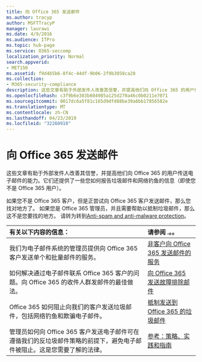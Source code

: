 ```yaml
---
title: 向 Office 365 发送邮件
ms.author: tracyp
author: MSFTTracyP
manager: laurawi
ms.date: 4/9/2016
ms.audience: ITPro
ms.topic: hub-page
ms.service: O365-seccomp
localization_priority: Normal
search.appverid:
- MET150
ms.assetid: f9d4b5b6-8f4c-44df-9b06-2f9b3058ca20
ms.collection:
- M365-security-compliance
description: 这些文章有助于外部发件人改善其信誉，并提高他们向 Office 365 的用户传送电子邮件的能力。它们还提供了一些您如何报告垃圾邮件和网络钓鱼的信息（即使您不是 Office 365 用户）。
ms.openlocfilehash: c3f9b6e383b604985a125d270a46c0b0211e7071
ms.sourcegitcommit: 0017dc6a5f81c165d9dfd88be39a6bb17856582e
ms.translationtype: MT
ms.contentlocale: zh-CN
ms.lasthandoff: 04/23/2019
ms.locfileid: "32260910"
---
```

# <a name="sending-mail-to-office-365"></a>向 Office 365 发送邮件

这些文章有助于外部发件人改善其信誉，并提高他们向 Office 365 的用户传送电子邮件的能力。它们还提供了一些您如何报告垃圾邮件和网络钓鱼的信息（即使您不是 Office 365 用户）。
  
如果您不是 Office 365 客户，但是正尝试向 Office 365 客户发送邮件，那么您找对地方了。 如果您是 Office 365 管理员，并且需要帮助以抵制垃圾邮件，那么这不是您要找的地方。 请转为转到[Anti-spam and anti-malware protection](http://technet.microsoft.com/library/93c6c227-7442-4293-b64d-ec8f15c928db.aspx)。
  
|**有关以下内容的信息：**|**请参阅 .。。**|
|:-----|:-----|
|我们为电子邮件系统的管理员提供向 Office 365 客户发送单个和批量邮件的服务。  <br/> |[非客户向 Office 365 发送邮件的服务](services-for-non-customers.md) <br/> |
|如何解决通过电子邮件联系 Office 365 客户的问题。向 Office 365 的收件人群发邮件的最佳做法。  <br/> |[向 Office 365 发送故障排除邮件](troubleshooting-mail-sent-to-office-365.md) <br/> |
|Office 365 如何阻止向我们的客户发送垃圾邮件，包括网络钓鱼和欺骗电子邮件。  <br/> |[抵制发送到 Office 365 的垃圾邮件](fighting-junk-email.md) <br/> |
|管理员如何向 Office 365 客户发送电子邮件可在遵循我们的反垃圾邮件策略的前提下，避免电子邮件被阻止。这是您需要了解的法律。  <br/> |[参考：策略、实践和指南](reference-policies-practices-and-guidelines.md) <br/> |
   

